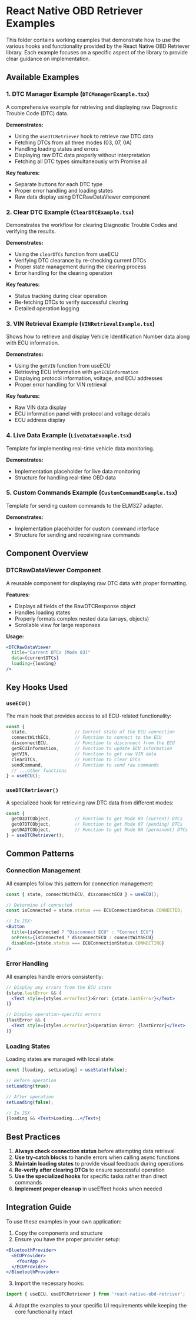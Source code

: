# React Native OBD Retriever Examples

This folder contains working examples that demonstrate how to use the various hooks and functionality provided by the React Native OBD Retriever library. Each example focuses on a specific aspect of the library to provide clear guidance on implementation.

## Available Examples

### 1. DTC Manager Example (`DTCManagerExample.tsx`)

A comprehensive example for retrieving and displaying raw Diagnostic Trouble Code (DTC) data.

**Demonstrates:**
- Using the `useDTCRetriever` hook to retrieve raw DTC data
- Fetching DTCs from all three modes (03, 07, 0A)
- Handling loading states and errors
- Displaying raw DTC data properly without interpretation
- Fetching all DTC types simultaneously with Promise.all

**Key features:**
- Separate buttons for each DTC type
- Proper error handling and loading states
- Raw data display using DTCRawDataViewer component

### 2. Clear DTC Example (`ClearDTCExample.tsx`)

Demonstrates the workflow for clearing Diagnostic Trouble Codes and verifying the results.

**Demonstrates:**
- Using the `clearDTCs` function from useECU
- Verifying DTC clearance by re-checking current DTCs
- Proper state management during the clearing process
- Error handling for the clearing operation

**Key features:**
- Status tracking during clear operation
- Re-fetching DTCs to verify successful clearing
- Detailed operation logging

### 3. VIN Retrieval Example (`VINRetrievalExample.tsx`)

Shows how to retrieve and display Vehicle Identification Number data along with ECU information.

**Demonstrates:**
- Using the `getVIN` function from useECU
- Retrieving ECU information with `getECUInformation`
- Displaying protocol information, voltage, and ECU addresses
- Proper error handling for VIN retrieval

**Key features:**
- Raw VIN data display
- ECU information panel with protocol and voltage details
- ECU address display

### 4. Live Data Example (`LiveDataExample.tsx`)

Template for implementing real-time vehicle data monitoring.

**Demonstrates:**
- Implementation placeholder for live data monitoring
- Structure for handling real-time OBD data

### 5. Custom Commands Example (`CustomCommandExample.tsx`)

Template for sending custom commands to the ELM327 adapter.

**Demonstrates:**
- Implementation placeholder for custom command interface
- Structure for sending and receiving raw commands

## Component Overview

### DTCRawDataViewer Component

A reusable component for displaying raw DTC data with proper formatting.

**Features:**
- Displays all fields of the RawDTCResponse object
- Handles loading states
- Properly formats complex nested data (arrays, objects)
- Scrollable view for large responses

**Usage:**
```jsx
<DTCRawDataViewer
  title="Current DTCs (Mode 03)"
  data={currentDTCs}
  loading={loading}
/>
```

## Key Hooks Used

### `useECU()`

The main hook that provides access to all ECU-related functionality:

```typescript
const {
  state,                  // Current state of the ECU connection
  connectWithECU,         // Function to connect to the ECU
  disconnectECU,          // Function to disconnect from the ECU
  getECUInformation,      // Function to update ECU information
  getVIN,                 // Function to get raw VIN data
  clearDTCs,              // Function to clear DTCs
  sendCommand,            // Function to send raw commands
  // ...other functions
} = useECU();
```

### `useDTCRetriever()`

A specialized hook for retrieving raw DTC data from different modes:

```typescript
const {
  get03DTCObject,         // Function to get Mode 03 (current) DTCs
  get07DTCObject,         // Function to get Mode 07 (pending) DTCs
  get0ADTCObject,         // Function to get Mode 0A (permanent) DTCs
} = useDTCRetriever();
```

## Common Patterns

### Connection Management

All examples follow this pattern for connection management:

```jsx
const { state, connectWithECU, disconnectECU } = useECU();

// Determine if connected
const isConnected = state.status === ECUConnectionStatus.CONNECTED;

// In JSX:
<Button
  title={isConnected ? "Disconnect ECU" : "Connect ECU"}
  onPress={isConnected ? disconnectECU : connectWithECU}
  disabled={state.status === ECUConnectionStatus.CONNECTING}
/>
```

### Error Handling

All examples handle errors consistently:

```jsx
// Display any errors from the ECU state
{state.lastError && (
  <Text style={styles.errorText}>Error: {state.lastError}</Text>
)}

// Display operation-specific errors
{lastError && (
  <Text style={styles.errorText}>Operation Error: {lastError}</Text>
)}
```

### Loading States

Loading states are managed with local state:

```jsx
const [loading, setLoading] = useState(false);

// Before operation
setLoading(true);

// After operation
setLoading(false);

// In JSX
{loading && <Text>Loading...</Text>}
```

## Best Practices

1. **Always check connection status** before attempting data retrieval
2. **Use try-catch blocks** to handle errors when calling async functions
3. **Maintain loading states** to provide visual feedback during operations
4. **Re-verify after clearing DTCs** to ensure successful operation
5. **Use the specialized hooks** for specific tasks rather than direct commands
6. **Implement proper cleanup** in useEffect hooks when needed

## Integration Guide

To use these examples in your own application:

1. Copy the components and structure
2. Ensure you have the proper provider setup:
```jsx
<BluetoothProvider>
  <ECUProvider>
    <YourApp />
  </ECUProvider>
</BluetoothProvider>
```
3. Import the necessary hooks:
```jsx
import { useECU, useDTCRetriever } from 'react-native-obd-retriver';
```
4. Adapt the examples to your specific UI requirements while keeping the core functionality intact
